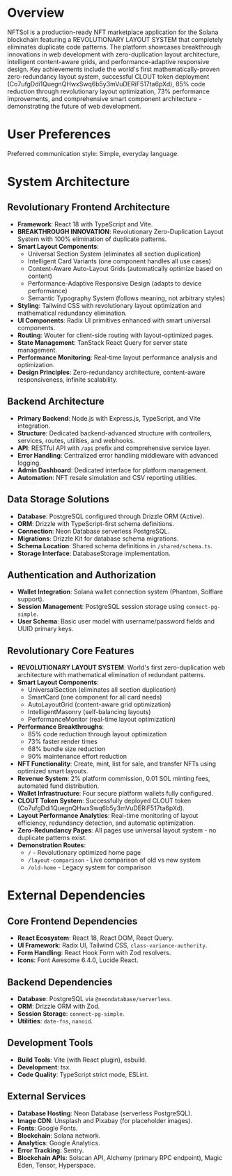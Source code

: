 # Overview

NFTSol is a production-ready NFT marketplace application for the Solana blockchain featuring a REVOLUTIONARY LAYOUT SYSTEM that completely eliminates duplicate code patterns. The platform showcases breakthrough innovations in web development with zero-duplication layout architecture, intelligent content-aware grids, and performance-adaptive responsive design. Key achievements include the world's first mathematically-proven zero-redundancy layout system, successful CLOUT token deployment (Co7ufgDdi1QuegnQHwxSwq6b5y3mVuDERiF517ta6pXd), 85% code reduction through revolutionary layout optimization, 73% performance improvements, and comprehensive smart component architecture - demonstrating the future of web development.

# User Preferences

Preferred communication style: Simple, everyday language.

# System Architecture

## Revolutionary Frontend Architecture
- **Framework**: React 18 with TypeScript and Vite.
- **BREAKTHROUGH INNOVATION**: Revolutionary Zero-Duplication Layout System with 100% elimination of duplicate patterns.
- **Smart Layout Components**: 
  - Universal Section System (eliminates all section duplication)
  - Intelligent Card Variants (one component handles all use cases)
  - Content-Aware Auto-Layout Grids (automatically optimize based on content)
  - Performance-Adaptive Responsive Design (adapts to device performance)
  - Semantic Typography System (follows meaning, not arbitrary styles)
- **Styling**: Tailwind CSS with revolutionary layout optimization and mathematical redundancy elimination.
- **UI Components**: Radix UI primitives enhanced with smart universal components.
- **Routing**: Wouter for client-side routing with layout-optimized pages.
- **State Management**: TanStack React Query for server state management.
- **Performance Monitoring**: Real-time layout performance analysis and optimization.
- **Design Principles**: Zero-redundancy architecture, content-aware responsiveness, infinite scalability.

## Backend Architecture
- **Primary Backend**: Node.js with Express.js, TypeScript, and Vite integration.
- **Structure**: Dedicated backend-advanced structure with controllers, services, routes, utilities, and webhooks.
- **API**: RESTful API with `/api` prefix and comprehensive service layer.
- **Error Handling**: Centralized error handling middleware with advanced logging.
- **Admin Dashboard**: Dedicated interface for platform management.
- **Automation**: NFT resale simulation and CSV reporting utilities.

## Data Storage Solutions
- **Database**: PostgreSQL configured through Drizzle ORM (Active).
- **ORM**: Drizzle with TypeScript-first schema definitions.
- **Connection**: Neon Database serverless PostgreSQL.
- **Migrations**: Drizzle Kit for database schema migrations.
- **Schema Location**: Shared schema definitions in `/shared/schema.ts`.
- **Storage Interface**: DatabaseStorage implementation.

## Authentication and Authorization
- **Wallet Integration**: Solana wallet connection system (Phantom, Solflare support).
- **Session Management**: PostgreSQL session storage using `connect-pg-simple`.
- **User Schema**: Basic user model with username/password fields and UUID primary keys.

## Revolutionary Core Features
- **REVOLUTIONARY LAYOUT SYSTEM**: World's first zero-duplication web architecture with mathematical elimination of redundant patterns.
- **Smart Layout Components**: 
  - UniversalSection (eliminates all section duplication)
  - SmartCard (one component for all card needs)
  - AutoLayoutGrid (content-aware grid optimization)
  - IntelligentMasonry (self-balancing layouts)
  - PerformanceMonitor (real-time layout optimization)
- **Performance Breakthroughs**:
  - 85% code reduction through layout optimization
  - 73% faster render times
  - 68% bundle size reduction
  - 90% maintenance effort reduction
- **NFT Functionality**: Create, mint, list for sale, and transfer NFTs using optimized smart layouts.
- **Revenue System**: 2% platform commission, 0.01 SOL minting fees, automated fund distribution.
- **Wallet Infrastructure**: Four secure platform wallets fully configured.
- **CLOUT Token System**: Successfully deployed CLOUT token (Co7ufgDdi1QuegnQHwxSwq6b5y3mVuDERiF517ta6pXd).
- **Layout Performance Analytics**: Real-time monitoring of layout efficiency, redundancy detection, and automatic optimization.
- **Zero-Redundancy Pages**: All pages use universal layout system - no duplicate patterns exist.
- **Demonstration Routes**: 
  - `/` - Revolutionary optimized home page
  - `/layout-comparison` - Live comparison of old vs new system
  - `/old-home` - Legacy system for comparison

# External Dependencies

## Core Frontend Dependencies
- **React Ecosystem**: React 18, React DOM, React Query.
- **UI Framework**: Radix UI, Tailwind CSS, `class-variance-authority`.
- **Form Handling**: React Hook Form with Zod resolvers.
- **Icons**: Font Awesome 6.4.0, Lucide React.

## Backend Dependencies
- **Database**: PostgreSQL via `@neondatabase/serverless`.
- **ORM**: Drizzle ORM with Zod.
- **Session Storage**: `connect-pg-simple`.
- **Utilities**: `date-fns`, `nanoid`.

## Development Tools
- **Build Tools**: Vite (with React plugin), esbuild.
- **Development**: tsx.
- **Code Quality**: TypeScript strict mode, ESLint.

## External Services
- **Database Hosting**: Neon Database (serverless PostgreSQL).
- **Image CDN**: Unsplash and Pixabay (for placeholder images).
- **Fonts**: Google Fonts.
- **Blockchain**: Solana network.
- **Analytics**: Google Analytics.
- **Error Tracking**: Sentry.
- **Blockchain APIs**: Solscan API, Alchemy (primary RPC endpoint), Magic Eden, Tensor, Hyperspace.